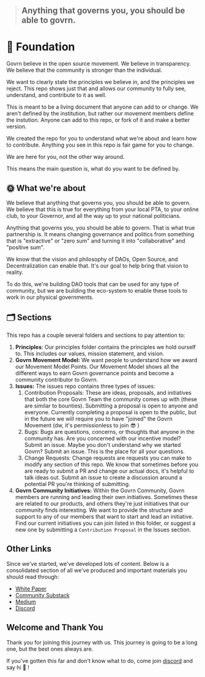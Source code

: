 > ## **Anything that governs you, you should be able to govrn.**

# 🧭 Foundation

Govrn believe in the open source movement. We believe in transparency. We believe that the community is stronger than the individual.

We want to clearly state the principles we believe in, and the principles we reject. This repo shows just that and allows our community to fully see, understand, and contribute to it as well.

This is meant to be a living document that anyone can add to or change. We aren't defined by the institution, but rather our movement members define the instution. Anyone can add to this repo, or fork of it and make a better version.

We created the repo for you to understand what we're about and learn how to contribute. Anything you see in this repo is fair game for you to change.

We are here for you, not the other way around.

This means the main question is, what do you want to be defined by.

## 🌞 What we're about

We believe that anything that governs you, you should be able to govern. We believe that this is true for everything from your local PTA, to your online club, to your Governor, and all the way up to your national politicians.

Anything that governs you, you should be able to govern. That is what true partnership is. It means changing governance and politics from something that is "extractive" or "zero sum" and turning it into "collaborative" and "positive sum".

We know that the vision and philosophy of DAOs, Open Source, and Decentralization can enable that. It's our goal to help bring that vision to reality.

To do this, we're building DAO tools that can be used for any type of community, but we are building the eco-system to enable these tools to work in our physical governments.

## 🗂 Sections

This repo has a couple several folders and sections to pay attention to:

1. **Principles**: Our principles folder contains the principles we hold ourself to. This includes our values, mission statement, and vision.
2. **Govrn Movement Model:** We want people to understand how we award our Movement Model Points. Our Movement Model shows all the different ways to earn Govrn governance points and become a community contributor to Govrn.
3. **Issues:** The issues repo contains three types of issues:
   1. Contribution Proposals: These are ideas, proposals, and initiatives that both the core Govrn Team the community comes up with (these are similar to bounties). Submitting a proposal is open to anyone and everyone. Currently completing a proposal is open to the public, but in the future we will require you to have "joined" the Govrn Movement (dw, it's permissionless to join 😎 )
   2. Bugs: Bugs are questions, concerns, or thoughts that anyone in the community has. Are you concerned with our incentive model? Submit an issue. Maybe you don't understand why we started Govrn? Submit an issue. This is the place for all your questions.
   3. Change Requests: Change requests are requests you can make to modify any section of this repo. We know that sometimes before you are ready to submit a PR and change our actual docs, it's helpful to talk ideas out. Submit an issue to create a discussion around a potential PR you're thinking of submitting.
4. **Govrn Community Initiatives:** Within the Govrn Community, Govrn members are running and leading their own initiatives. Sometimes these are related to our products, and others they're just initiatives that our community finds interesting. We want to provide the structure and support to any of our members that want to start and lead an initiative. Find our current initiatives you can join listed in this folder, or suggest a new one by submitting a `Contribution Proposal` in the Issues section.

## Other Links

Since we've started, we've developed lots of content. Below is a consolidated section of all we've produced and important materials you should read through:

- [White Paper](https://github.com/Govrn-HQ/white-paper)
- [Community Substack](https://govrnance.substack.com/)
- [Medium](https://medium.com/govrn)
- [Discord](https://discord.gg/CqPhR5ExQu)

## Welcome and Thank You

Thank you for joining this journey with us. This journey is going to be a long one, but the best ones always are.

If you've gotten this far and don't know what to do, come join [discord](https://discord.gg/CqPhR5ExQu) and say hi 👋 !
